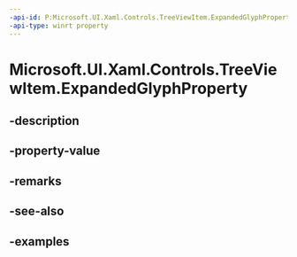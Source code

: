 ```yaml
---
-api-id: P:Microsoft.UI.Xaml.Controls.TreeViewItem.ExpandedGlyphProperty
-api-type: winrt property
---
```


<!-- Property syntax.
public DependencyProperty ExpandedGlyphProperty { get; }
-->

# Microsoft.UI.Xaml.Controls.TreeViewItem.ExpandedGlyphProperty

## -description

## -property-value

## -remarks

## -see-also

## -examples

